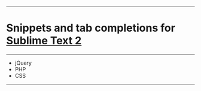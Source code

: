 ----

# Snippets and tab completions for [Sublime Text 2](http://www.sublimetext.com/2)
----

+ jQuery
+ PHP
+ CSS

---

